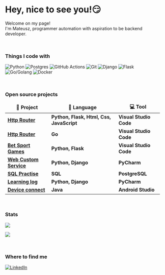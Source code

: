 <h1>Hey, nice to see you!😏</h1>

<p>Welcome on my page! 
</br> I'm Mateusz, programmer automation with aspiration to be backend developer.</p>
<br>
<h3>Things I code with</h3>
<p>
  
  <img alt="Python" src="https://img.shields.io/badge/python-3670A0?style=for-the-badge&logo=python&logoColor=ffdd54" />
  <img alt="Postgres" src="https://img.shields.io/badge/postgres-%23316192.svg?style=for-the-badge&logo=postgresql&logoColor=white" /> 
  <img alt="GitHub Actions" src="https://img.shields.io/badge/github%20actions-%232671E5.svg?style=for-the-badge&logo=githubactions&logoColor=white" />
  <img alt="Git" src="https://img.shields.io/badge/git-%23F05033.svg?style=for-the-badge&logo=git&logoColor=white" />
  <img alt="Django" src="https://img.shields.io/badge/django-%23092E20.svg?style=for-the-badge&logo=django&logoColor=white" />
  <img alt="Flask" src="https://img.shields.io/badge/flask-%23000.svg?style=for-the-badge&logo=flask&logoColor=white" />
  <img alt="Go/Golang" src="https://img.shields.io/badge/go-%2300ADD8.svg?style=for-the-badge&logo=go&logoColor=white" />
  <img alt="Docker" src="https://img.shields.io/badge/docker-%230db7ed.svg?style=for-the-badge&logo=docker&logoColor=white" />

</p>
<br>

<h3>Open source projects</h3>
<table>
  <thead align="center">
    <tr border: none;>
	    <td><b>	🔰  Project	</b></td>
	    <td><b>	📝 Language	</b></td>
	    <td><b>	💻  Tool	</b></td>
    </tr>
  </thead>
  <tbody>
  	  <tr>
		  <td><a href="https://github.com/mateuszgua/my-portfolio.git"><b>Http Router</b></a></td>
		  <td><b>Python, Flask, Html, Css, JavaScript</b></td>
		  <td><b>Visual Studio Code</b></td>
	  </tr>
	  <tr>
		  <td><a href="https://github.com/mateuszgua/Http_router"><b>Http Router</b></a></td>
		  <td><b>Go</b></td>
		  <td><b>Visual Studio Code</b></td>
	  </tr>
	  <tr>
		  <td><a href="https://github.com/mateuszgua/game_typer"><b>Bet Sport Games</b></a></td>
		  <td><b>Python, Flask</b></td>
		  <td><b>Visual Studio Code</b></td>
	  </tr>
	  <tr>
		  <td><a href="https://github.com/mateuszgua/WebCustomService"><b>Web Custom Service</b></a></td>
		  <td><b>Python, Django</b></td>
		  <td><b>PyCharm</b></td>
	  </tr>
	  <tr>
		  <td><a href="https://github.com/mateuszgua/SQL_Practise"><b>SQL Practise</b></a></td>
		  <td><b>SQL</b></td>
		  <td><b>PostgreSQL</b></td>
	  </tr>
	  <tr>
		  <td><a href="https://github.com/mateuszgua/Learning_log"><b>Learning log</b></a></td>
		  <td><b>Python, Django</b></td>
		  <td><b>PyCharm</b></td>
	  </tr>	
	  <tr>
		  <td><a href="https://github.com/mateuszgua/Device-connect"><b>Device connect</b></a></td>
		  <td><b>Java</b></td>
		  <td><b>Android Studio</b></td>
	  </tr>
	</tbody>
</table>
<br>

<h3>Stats</h3>
<p><img src="https://github-readme-stats.vercel.app/api/top-langs?username=mateuszgua&show_icons=true&locale=en&layout=compact&theme=gotham" /></p>
<p><img src="https://github-readme-stats.vercel.app/api?username=mateuszgua&show_icons=true&hide=issues,contribs&theme=gotham" /></p>
<br>

<h3>Where to find me</h3>
<p>
<a href="https://www.linkedin.com/in/in-mateusz-gula/" target="_blank"><img alt="LinkedIn" src="https://img.shields.io/badge/linkedin-%230077B5.svg?&style=for-the-badge&logo=linkedin&logoColor=white" /></a>
